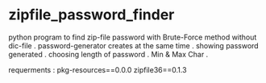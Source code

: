 # zipfile_password_finder
python program to find zip-file password with Brute-Force method without dic-file .
password-generator creates at the same time .
showing password generated .
choosing length of password . Min & Max Char .


requerments :
pkg-resources==0.0.0
zipfile36==0.1.3



